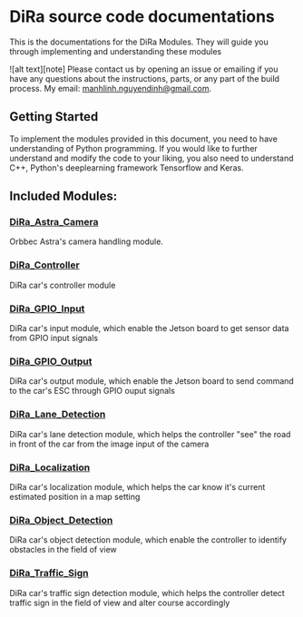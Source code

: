 # DiRa source code documentations

This is the documentations for the DiRa Modules. They will guide you through implementing and understanding these modules


![alt text][note] Please contact us by opening an issue or emailing if you have any questions about the instructions, parts, or any part of the build process. My email: manhlinh.nguyendinh@gmail.com.

## Getting Started

To implement the modules provided in this document, you need to have understanding of Python programming. If you would like to further understand and modify the code to your liking, you also need to understand C++, Python's deeplearning framework Tensorflow and Keras. 

## Included Modules:

### [DiRa_Astra_Camera](https://github.com/fpt-corp/DiRa/tree/master/DiRa_Software/Jetson_TX2/Software/DiRa_Astra_Camera)

Orbbec Astra's camera handling module.

### [DiRa_Controller](https://github.com/fpt-corp/DiRa/tree/master/DiRa_Software/Jetson_TX2/Software/DiRa_Controller)

DiRa car's controller module

### [DiRa_GPIO_Input](https://github.com/fpt-corp/DiRa/tree/master/DiRa_Software/Jetson_TX2/Software/DiRa_FPIO_Input)

DiRa car's input module, which enable the Jetson board to get sensor data from GPIO input signals 

### [DiRa_GPIO_Output](https://github.com/fpt-corp/DiRa/tree/master/DiRa_Software/Jetson_TX2/Software/DiRa_GPIO_Ouput)

DiRa car's output module, which enable the Jetson board to send command to the car's ESC through GPIO ouput signals

### [DiRa_Lane_Detection](https://github.com/fpt-corp/DiRa/tree/master/DiRa_Software/Jetson_TX2/Software/DiRa_Lane_Detection)

DiRa car's lane detection module, which helps the controller "see" the road in front of the car from the image input of the camera

### [DiRa_Localization](https://github.com/fpt-corp/DiRa/tree/master/DiRa_Software/Jetson_TX2/Software/DiRa_Localization)

DiRa car's localization module, which helps the car know it's current estimated position in a map setting

### [DiRa_Object_Detection](https://github.com/fpt-corp/DiRa/tree/master/DiRa_Software/Jetson_TX2/Software/DiRa_Object_Detection)

DiRa car's object detection module, which enable the controller to identify obstacles in the field of view

### [DiRa_Traffic_Sign](https://github.com/fpt-corp/DiRa/tree/master/DiRa_Software/Jetson_TX2/Software/DiRa_Traffic_Sign)

DiRa car's traffic sign detection module, which helps the controller detect traffic sign in the field of view and alter course accordingly



